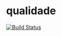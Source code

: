 # qualidade
[![Build Status](https://travis-ci.org/M4xRodrigues/qualidade.svg?branch=master)](https://travis-ci.org/M4xRodrigues/qualidade)
